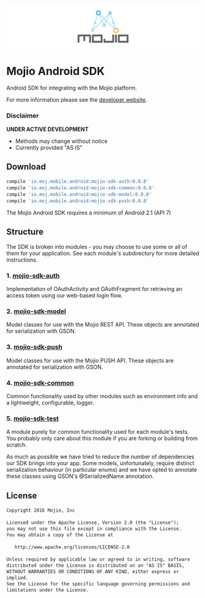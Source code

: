 ![](static/banner_mojio.png)
# Mojio Android SDK #

Android SDK for integrating with the Mojio platform.

For more information please see the [developer website](http://developer.moj.io/).

### Disclaimer ###
**UNDER ACTIVE DEVELOPMENT**

* Methods may change without notice
* Currently provided "AS IS"

## Download ##
```gradle
compile 'io.moj.mobile.android:mojio-sdk-auth:0.0.8'
compile 'io.moj.mobile.android:mojio-sdk-common:0.0.8'
compile 'io.moj.mobile.android:mojio-sdk-model:0.0.8'
compile 'io.moj.mobile.android:mojio-sdk-push:0.0.8'
```

The Mojio Android SDK requires a minimum of Android 2.1 (API 7)

## Structure ##
The SDK is broken into modules - you may choose to use some or all of them for your application.
See each module's subdirectory for more detailed instructions.

### 1. [mojio-sdk-auth](https://github.com/mojio/mojio-android-sdk/tree/develop/mojio-sdk-auth) ###
  Implementation of OAuthActivity and OAuthFragment for retrieving an access token using our
  web-based login flow.

### 2. [mojio-sdk-model](https://github.com/mojio/mojio-android-sdk/tree/develop/mojio-sdk-model) ###
  Model classes for use with the Mojio REST API. These objects are annotated for serialization with
  GSON.

### 3. [mojio-sdk-push](https://github.com/mojio/mojio-android-sdk/tree/develop/mojio-sdk-push) ###
  Model classes for use with the Mojio PUSH API. These objects are annotated for serialization with
  GSON.
  
### 4. [mojio-sdk-common](https://github.com/mojio/mojio-android-sdk/tree/develop/mojio-sdk-common) ###
  Common functionality used by other modules such as environment info and a lightweight,
  configurable, logger.
  
### 5. [mojio-sdk-test](https://github.com/mojio/mojio-android-sdk/tree/develop/mojio-sdk-test) ###
  A module purely for common functionality used for each module's tests. You probably only care
  about this module if you are forking or building from scratch.
  
As much as possible we have tried to reduce the number of dependencies our SDK brings into your app.
Some models, unfortunately, require distinct serialization behaviour (in particular enums) and we
have opted to annotate these classes using GSON's @SerializedName annotation.

## License ##
    Copyright 2016 Mojio, Inc
    
    Licensed under the Apache License, Version 2.0 (the "License");
    you may not use this file except in compliance with the License.
    You may obtain a copy of the License at
    
       http://www.apache.org/licenses/LICENSE-2.0
    
    Unless required by applicable law or agreed to in writing, software
    distributed under the License is distributed on an "AS IS" BASIS,
    WITHOUT WARRANTIES OR CONDITIONS OF ANY KIND, either express or implied.
    See the License for the specific language governing permissions and
    limitations under the License.